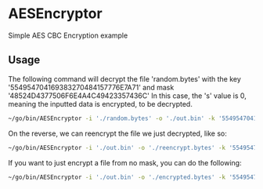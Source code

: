 # AESEncryptor
Simple AES CBC Encryption example


## Usage
The following command will decrypt the file 'random.bytes' with the key '554954704169383270484157776E7A71' and mask '48524D4377506F6E4A4C49423357436C'
In this case, the 's' value is 0, meaning the inputted data is encrypted, to be decrypted.
```sh
~/go/bin/AESEncryptor -i './random.bytes' -o './out.bin' -k '554954704169383270484157776E7A71' -m '48524D4377506F6E4A4C49423357436C' -s 0
```

On the reverse, we can reencrypt the file we just decrypted, like so:
```sh
~/go/bin/AESEncryptor -i './out.bin' -o './reencrypt.bytes' -k '554954704169383270484157776E7A71' -m '48524D4377506F6E4A4C49423357436C' -s 1
```

If you want to just encrypt a file from no mask, you can do the following:
```sh
~/go/bin/AESEncryptor -i './out.bin' -o './encrypted.bytes' -k '554954704169383270484157776E7A71' -s 1
```

